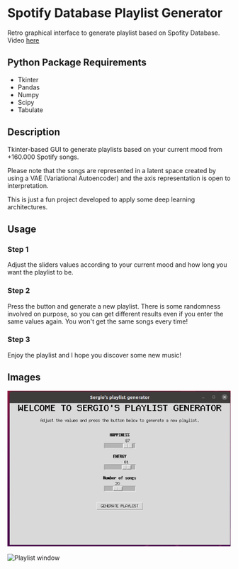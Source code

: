 # Spotify Database Playlist Generator
Retro graphical interface to generate playlist based on Spofity Database. 
Video [here](https://www.linkedin.com/in/sergio-morant-galvez/)


## Python Package Requirements

- Tkinter
- Pandas
- Numpy
- Scipy
- Tabulate


## Description

Tkinter-based GUI to generate playlists based on your current mood from +160.000 Spotify songs.

Please note that the songs are represented in a latent space created by using a VAE (Variational Autoencoder) and the axis representation is open to interpretation. 

This is just a fun project developed to apply some deep learning architectures.


## Usage

### Step 1

Adjust the sliders values according to your current mood and how long you want the playlist to be.

### Step 2

Press the button and generate a new playlist. 
There is some randomness involved on purpose, so you can get different results even if you enter the same values again. 
You won't get the same songs every time!

### Step 3

Enjoy the playlist and I hope you discover some new music!


## Images

![Main window](./images/Main.png)

![Playlist window](.images/Playlist.png)



